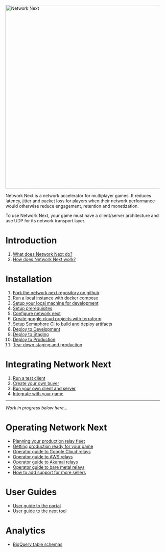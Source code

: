 <img src="https://static.wixstatic.com/media/799fd4_0512b6edaeea4017a35613b4c0e9fc0b~mv2.jpg/v1/fill/w_1200,h_140,al_c,q_80,usm_0.66_1.00_0.01/networknext_logo_colour_black_RGB_tightc.jpg" alt="Network Next" width="600"/>

<br>

Network Next is a network accelerator for multiplayer games. It reduces latency, jitter and packet loss for players when their network performance would otherwise reduce engagement, retention and monetization.

To use Network Next, your game must have a client/server architecture and use UDP for its network transport layer.

# Introduction

1. [What does Network Next do?](docs/what_does_network_next_do.md)
2. [How does Network Next work?](docs/how_does_network_next_work.md)

# Installation

1. [Fork the network next repository on github](docs/fork_next_repository.md)
2. [Run a local instance with docker compose](docs/run_local_instance_with_docker_compose.md)
3. [Setup your local machine for development](docs/setup_your_local_machine_for_development.md)
4. [Setup prerequisites](docs/setup_prerequisites.md)
5. [Configure network next](docs/configure_network_next.md)
6. [Create google cloud projects with terraform](docs/create_google_cloud_projects_with_terraform.md)
7. [Setup Semaphore CI to build and deploy artifacts](docs/setup_semaphore_ci_to_build_and_deploy_artifacts.md)
8. [Deploy to Development](docs/deploy_to_development.md)
9. [Deploy to Staging](docs/deploy_to_staging.md)
10. [Deploy to Production](docs/deploy_to_production.md)
11. [Tear down staging and production](docs/tear_down_staging_and_production.md)

# Integrating Network Next

1. [Run a test client](docs/run_a_test_client.md)
2. [Create your own buyer](docs/create_your_own_buyer.md)
3. [Run your own client and server](docs/run_your_own_client_and_server.md)
4. [Integrate with your game](docs/integrate_with_your_game.md)

---------------------------------------------------

_Work in progress below here..._

# Operating Network Next

* [Planning your production relay fleet](docs/planning_your_production_relay_fleet.md)
* [Getting production ready for your game](docs/getting_production_ready_for_your_game.md)
* [Operator guide to Google Cloud relays](docs/operator_guide_to_google_cloud_relays.md)
* [Operator guide to AWS relays](docs/operator_guide_to_aws_relays.md)
* [Operator guide to Akamai relays](docs/operator_guide_to_akamai_relays.md)
* [Operator guide to bare metal relays](docs/operator_guide_to_bare_metal_relays.md)
* [How to add support for more sellers](docs/how_to_add_support_for_more_sellers.md)

# User Guides

* [User guide to the portal](docs/user_guide_to_the_portal.md)
* [User guide to the next tool](docs/user_guide_to_the_next_tool.md)

# Analytics

* [BigQuery table schemas](docs/bigquery_table_schemas.md)
  
